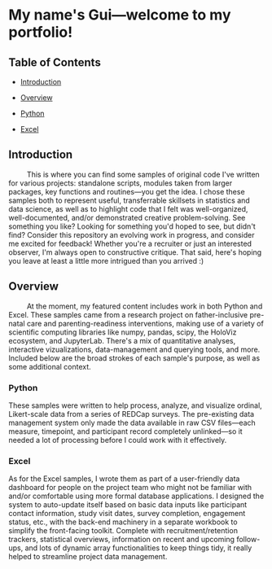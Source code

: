 # My name's Gui—welcome to my portfolio!

## Table of Contents

- [Introduction](https://github.com/galguibra/galguibra/blob/main/README.md#introduction)

- [Overview](https://github.com/galguibra/galguibra/blob/main/README.md#overview)

- [Python](https://github.com/galguibra/galguibra/blob/main/README.md#python)

- [Excel](https://github.com/galguibra/galguibra/blob/main/README.md#excel)

## Introduction

&emsp; &emsp; This is where you can find some samples of original code I've written for various projects: standalone scripts, modules taken from larger packages, key functions and routines—you get the idea.
I chose these samples both to represent useful, transferrable skillsets in statistics and data science, as well as to highlight code that I felt was well-organized, well-documented, and/or demonstrated creative problem-solving.
See something you like? Looking for something you'd hoped to see, but didn't find? Consider this repository an evolving work in progress, and consider me excited for feedback! Whether you're a recruiter or just an
interested observer, I'm always open to constructive critique. That said, here's hoping you leave at least a little more intrigued than you arrived :)

## Overview

&emsp; &emsp; At the moment, my featured content includes work in both Python and Excel. These samples came from a research project on father-inclusive pre-natal care and parenting-readiness interventions, making use
of a variety of scientific computing libraries like numpy, pandas, scipy, the HoloViz ecosystem, and JupyterLab. There's a mix of quantitative analyses, interactive vizualizations, data-management and querying tools, and more.
Included below are the broad strokes of each sample's purpose, as well as some additional context.

### Python

These samples were written to help process, analyze, and visualize ordinal, Likert-scale data from a series of REDCap surveys. The pre-existing data management system only made the data available in raw CSV files—each measure,
timepoint, and participant record completely unlinked—so it needed a lot of processing before I could work with it effectively. 

### Excel

As for the Excel samples, I wrote them as part of a user-friendly data dashboard for people on the project team who might not be familiar with and/or comfortable using more formal database applications. I designed the system to auto-update 
itself based on basic data inputs like participant contact information, study visit dates, survey completion, engagement status, etc., with the back-end machinery in a separate workbook to simplify the front-facing toolkit. Complete with 
recruitment/retention trackers, statistical overviews, information on recent and upcoming follow-ups, and lots of dynamic array functionalities to keep things tidy, it really helped to streamline project data management.
